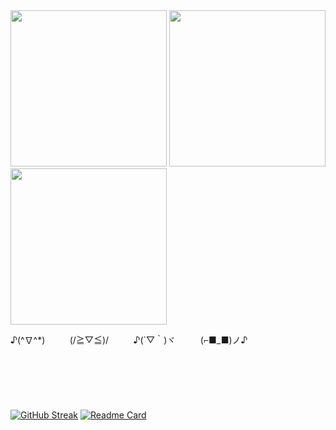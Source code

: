 <img src="https://github.com/user-attachments/assets/3a9f6934-63b1-4230-be5b-155c2019d3de" width="250" height="250" />
<img src="https://github.com/user-attachments/assets/51e51a79-9e1e-42b8-aaa9-e6222a5b9f1d" width="250" height="250" />
<img src="https://github.com/user-attachments/assets/ef3b371f-9f76-4c1c-93dd-258502c96662" width="250" height="250" />

♪(^∇^*)   &nbsp;&nbsp;&nbsp;&nbsp;&nbsp;&nbsp;&nbsp;&nbsp;   (/≧▽≦)/    &nbsp;&nbsp;&nbsp;&nbsp;&nbsp;&nbsp;&nbsp;&nbsp;   ♪(´▽｀)ヾ    &nbsp;&nbsp;&nbsp;&nbsp;&nbsp;&nbsp;&nbsp;&nbsp;  (⌐■_■)ノ♪
\
\
\
\
\
\
\
[![GitHub Streak](https://github-readme-streak-stats.herokuapp.com?user=CoconutGithub&theme=calm&hide_border=true&card_width=400&card_height=200&hide_longest_streak=true)](https://git.io/streak-stats)
[![Readme Card](https://github-readme-stats.vercel.app/api?username=CoconutGithub&theme=calm&count_private=true&hide=stars,issues,contribs&hide_rank=true&count_private=true&include_all_commits=true)](https://github.com/anuraghazra/github-readme-stats)

